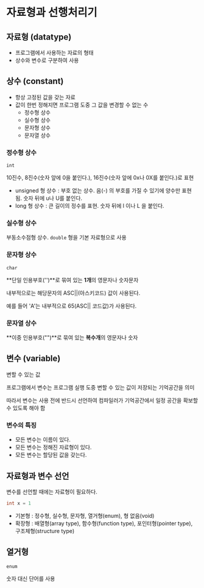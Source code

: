 # 자료형과 선행처리기

## 자료형 (datatype)

* 프로그램에서 사용하는 자료의 형태
* 상수와 변수로 구분하여 사용

## 상수 (constant)

* 항상 고정된 값을 갖는 자료
* 값이 한번 정해지면 프로그램 도중 그 값을 변경할 수 없는 수
  * 정수형 상수
  * 실수형 상수
  * 문자형 상수
  * 문자열 상수

### 정수형 상수

`int`

10진수, 8진수(숫자 앞에 0을 붙인다.), 16진수(숫자 앞에 0x나 0X를 붙인다.)로 표현

* unsigned 형 상수 : 부호 없는 상수. 음(-) 의 부호를 가질 수 있기에 양수만 표현 됨. 숫자 뒤에 u나 U를 붙인다.
* long 형 상수 : 큰 길이의 정수를 표현. 숫자 뒤에 l 이나 L 을 붙인다.


### 실수형 상수

부동소수점형 상수. `double` 형을 기본 자료형으로 사용

### 문자형 상수

`char`

**단일 인용부호('')**로 묶여 있는 **1개**의 영문자나 숫자문자

내부적으로는 해당문자의 ASC||(아스키코드) 값이 사용된다.

예를 들어 'A'는 내부적으로 65(ASC|| 코드값)가 사용된다.

### 문자열 상수

**이중 인용부호("")**로 묶여 있는 **복수개**의 영문자나 숫자

## 변수 (variable)

변할 수 있는 값

프로그램에서 변수는 프로그램 실행 도중 변할 수 있는 값이 저장되는 기억공간을 의미

따라서 변수는 사용 전에 반드시 선언하여 컴파일러가 기억공간에서 일정 공간을 확보할 수 있도록 해야 함

### 변수의 특징

* 모든 변수는 이름이 있다.
* 모든 변수는 정해진 자료형이 있다.
* 모든 변수는 할당된 값을 갖는다. 

## 자료형과 변수 선언

변수를 선언할 때에는 자료형이 필요하다.

```c
int x = 1
```

* 기본형 : 정수형, 실수형, 문자형, 열거형(enum), 형 없음(void)
* 확장형 : 배열형(array type), 함수형(function type), 포인터형(pointer type), 구조체형(structure type)

## 열거형

`enum`

숫자 대신 단어를 사용


